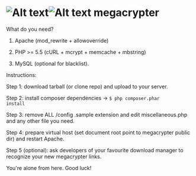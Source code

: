 ![Alt text](/public/images/lock.png?raw=true "MC logo")![Alt text](/public/images/logo.png?raw=true "MC logo")
megacrypter
===========

What do you need?

1) Apache (mod_rewrite + allowoverride)

2) PHP >= 5.5 (cURL + mcrypt + memcache + mbstring)

3) MySQL (optional for blacklist).

Instructions:

Step 1: download tarball (or clone repo) and upload to your server.

Step 2: install composer dependencies -> <code>$ php composer.phar install</code>

Step 3: remove ALL /config .sample extension and edit miscellaneous.php and any other file you need.

Step 4: prepare virtual host (set document root point to megacrypter public dir) and restart Apache.

Step 5 (optional): ask  developers of your favourite download manager to recognize your new megacrypter links.

You're alone from here. Good luck!
